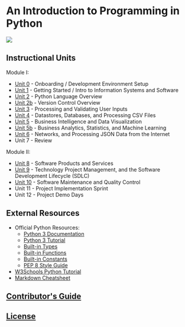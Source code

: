# An Introduction to Programming in Python

![](https://www.perforce.com/sites/default/files/image/2018-08/image-blog-enterprises-investing-python%20(2).jpg)

## Instructional Units

Module I:

  + [Unit 0](/units/unit-0.md) - Onboarding / Development Environment Setup
  + [Unit 1](/units/unit-1.md) - Getting Started / Intro to Information Systems and Software
  + [Unit 2](/units/unit-2.md) - Python Language Overview
  + [Unit 2b](/units/unit-2b.md) - Version Control Overview
  + [Unit 3](/units/unit-3.md) - Processing and Validating User Inputs
  + [Unit 4](/units/unit-4.md) - Datastores, Databases, and Processing CSV Files
  + [Unit 5](/units/unit-5.md) - Business Intelligence and Data Visualization
  + [Unit 5b](/units/unit-5b.md) - Business Analytics, Statistics, and Machine Learning
  + [Unit 6](/units/unit-6.md) - Networks, and Processing JSON Data from the Internet
  + Unit 7 - Review

Module II:

  + [Unit 8](/units/unit-8.md) - Software Products and Services
  + [Unit 9](/units/unit-9.md) - Technology Project Management, and the Software Development Lifecycle (SDLC)
  + [Unit 10](/units/unit-10.md) - Software Maintenance and Quality Control
  + Unit 11 - Project Implementation Sprint
  + Unit 12 - Project Demo Days

## External Resources

  + Official Python Resources:
    + [Python 3 Documentation](https://docs.python.org/3/reference/index.html)
    + [Python 3 Tutorial](https://docs.python.org/3/tutorial/index.html)
    + [Built-in Types](https://docs.python.org/3/library/stdtypes.html)
    + [Built-in Functions](https://docs.python.org/3/library/functions.html)
    + [Built-in Constants](https://docs.python.org/3/library/constants.html)
    + [PEP 8 Style Guide](https://www.python.org/dev/peps/pep-0008/)
  + [W3Schools Python Tutorial](https://www.w3schools.com/python/)
  + [Markdown Cheatsheet](https://guides.github.com/pdfs/markdown-cheatsheet-online.pdf)

## [Contributor's Guide](/CONTRIBUTING.md)

## [License](/LICENSE.md)
